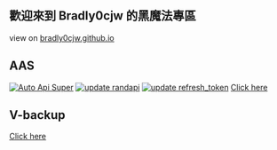 ## 歡迎來到 Bradly0cjw 的黑魔法專區

view on [bradly0cjw.github.io](https://bradly0cjw.github.io)

## AAS
[![Auto Api Super](https://github.com/linbei9487/AAS/actions/workflows/AutoApiSuper.yml/badge.svg)](https://github.com/linbei9487/AAS/actions/workflows/AutoApiSuper.yml)
[![update randapi](https://github.com/linbei9487/AAS/actions/workflows/randomapi.yml/badge.svg)](https://github.com/linbei9487/AAS/actions/workflows/randomapi.yml)
[![update refresh_token](https://github.com/linbei9487/AAS/actions/workflows/uaptetoken.yml/badge.svg)](https://github.com/linbei9487/AAS/actions/workflows/uaptetoken.yml)
[Click here](https://github.com/linbei9487/AAS)

## V-backup

[Click here](https://github.com/linbei9487/V-backup)

